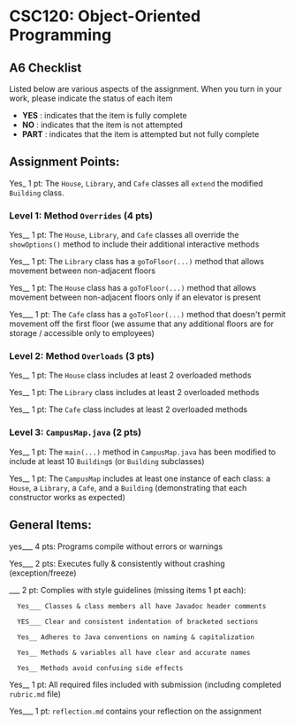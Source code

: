 # CSC120: Object-Oriented Programming
## A6 Checklist

Listed below are various aspects of the assignment.  When you turn in your work, please indicate the status of each item

- **YES** : indicates that the item is fully complete
- **NO** : indicates that the item is not attempted
- **PART** : indicates that the item is attempted but not fully complete


## Assignment Points:

Yes_ 1 pt: The `House`, `Library`, and `Cafe` classes all `extend` the modified `Building` class.

### Level 1: Method `Overrides` (4 pts)

Yes__ 1 pt: The `House`, `Library`, and `Cafe` classes all override the `showOptions()` method to include their additional interactive methods

Yes__ 1 pt: The `Library` class has a `goToFloor(...)` method that allows movement between non-adjacent floors

Yes__ 1 pt: The `House` class has a `goToFloor(...)` method that allows movement between non-adjacent floors only if an elevator is present

Yes___ 1 pt: The `Cafe` class has a `goToFloor(...)` method that doesn't permit movement off the first floor (we assume that any additional floors are for storage / accessible only to employees)

### Level 2: Method `Overloads` (3 pts)

Yes__ 1 pt: The `House` class includes at least 2 overloaded methods

Yes__ 1 pt: The `Library` class includes at least 2 overloaded methods

Yes__ 1 pt: The `Cafe` class includes at least 2 overloaded methods

### Level 3: `CampusMap.java` (2 pts)

Yes__ 1 pt: The `main(...)` method in `CampusMap.java` has been modified to include at least 10 `Building`s (or `Building` subclasses)

Yes__ 1 pt: The `CampusMap` includes at least one instance of each class: a `House`, a `Library`, a `Cafe`, and a `Building` (demonstrating that each constructor works as expected)



## General Items:

yes___ 4 pts: Programs compile without errors or warnings

Yes___ 2 pts: Executes fully & consistently without crashing (exception/freeze)

___ 2 pt: Complies with style guidelines (missing items 1 pt each):

      Yes___ Classes & class members all have Javadoc header comments

      YES___ Clear and consistent indentation of bracketed sections

      Yes__ Adheres to Java conventions on naming & capitalization

      Yes__ Methods & variables all have clear and accurate names

      Yes__ Methods avoid confusing side effects

Yes__ 1 pt: All required files included with submission (including completed `rubric.md` file)

Yes___ 1 pt: `reflection.md` contains your reflection on the assignment
